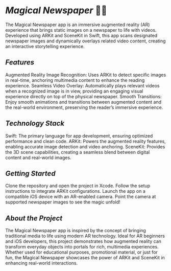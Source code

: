 # *Magical Newspaper* 📰✨

The Magical Newspaper app is an immersive augmented reality (AR) experience that brings static images on a newspaper to life with videos. Developed using ARKit and SceneKit in Swift, this app scans designated newspaper images and dynamically overlays related video content, creating an interactive storytelling experience.


## *Features*

Augmented Reality Image Recognition: Uses ARKit to detect specific images in real-time, anchoring multimedia content to enhance the reading experience.
Seamless Video Overlay: Automatically plays relevant videos when a recognized image is in view, providing an engaging visual experience directly on top of the physical newspaper.
Smooth Transitions: Enjoy smooth animations and transitions between augmented content and the real-world environment, preserving the reader’s immersive experience.


## *Technology Stack*

Swift: The primary language for app development, ensuring optimized performance and clean code.
ARKit: Powers the augmented reality features, enabling accurate image detection and video anchoring.
SceneKit: Provides the 3D scene capabilities, creating a seamless blend between digital content and real-world images.


## *Getting Started*

Clone the repository and open the project in Xcode.
Follow the setup instructions to integrate ARKit configurations.
Launch the app on a compatible iOS device with an AR-enabled camera.
Point the camera at supported newspaper images to see the magic unfold!


## *About the Project*

The Magical Newspaper app is inspired by the concept of bringing traditional media to life using modern AR technology. Ideal for AR beginners and iOS developers, this project demonstrates how augmented reality can transform everyday objects into portals for rich, multimedia experiences. Whether used for educational purposes, promotional material, or just for fun, the Magical Newspaper showcases the power of ARKit and SceneKit in enhancing real-world interactions.
